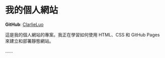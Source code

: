 # 我的個人網站
**GitHub**: [ClarlieLuo](https://clarlieluo.github.io/)

這是我的個人網站的專案。我正在學習如何使用 HTML、CSS 和 GitHub Pages 來建立和部署靜態網站。

......
